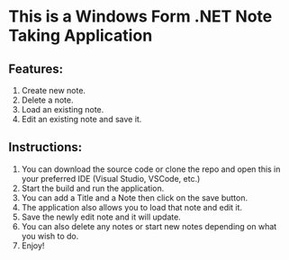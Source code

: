 # This is a Windows Form .NET Note Taking Application

## Features:
1. Create new note.
2. Delete a note.
3. Load an existing note.
4. Edit an existing note and save it.

## Instructions:
1. You can download the source code or clone the repo and open this in your preferred IDE (Visual Studio, VSCode, etc.)
2. Start the build and run the application.
3. You can add a Title and a Note then click on the save button.
4. The application also allows you to load that note and edit it.
5. Save the newly edit note and it will update.
6. You can also delete any notes or start new notes depending on what you wish to do.
7. Enjoy!
